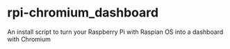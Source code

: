 # rpi-chromium_dashboard
An install script to turn your Raspberry Pi with Raspian OS into a dashboard with Chromium
